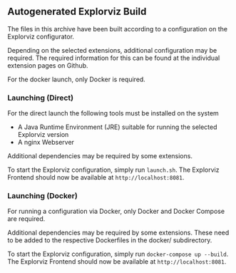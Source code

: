 ## Autogenerated Explorviz Build

The files in this archive have been built according to a configuration on the Explorviz configurator.

Depending on the selected extensions, additional configuration may be required. The required information for this can be found at the individual extension pages on Github.

For the docker launch, only Docker is required.

### Launching (Direct)

For the direct launch the following tools must be installed on the system

- A Java Runtime Environment (JRE) suitable for running the selected Explorviz version
- A nginx Webserver

Additional dependencies may be required by some extensions.

To start the Explorviz configuration, simply run `launch.sh`. The Explorviz Frontend should now be available at `http://localhost:8081`.

### Launching (Docker)

For running a configuration via Docker, only Docker and Docker Compose are required.

Additional dependencies may be required by some extensions. These need to be added to the respective Dockerfiles in the docker/ subdirectory.

To start the Explorviz configuration, simply run `docker-compose up --build`. The Explorviz Frontend should now be available at `http://localhost:8081`.


